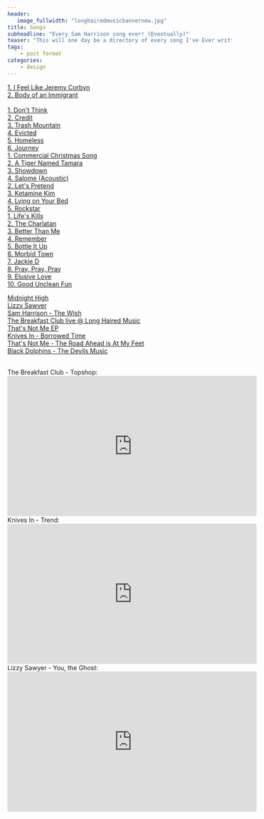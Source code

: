 ```yaml
---
header:
   image_fullwidth: "longhairedmusicbannernew.jpg"
title: Songs
subheadline: "Every Sam Harrison song ever! (Eventually)"
teaser: "This will one day be a directory of every song I've Ever written... Eventually!"
tags:
    - post format
categories:
    - design 
---
```

<!--more-->


 <a href="https://www.youtube.com/watch?v=1NwS1Ebb8-s">1. I Feel Like Jeremy Corbyn</a><br>
 <a href="https://www.youtube.com/watch?v=umUKoQZD3ls">2. Body  of an Immigrant</a><br><br>
 <a href="https://www.kickstarter.com/projects/samharrison/the-consumerist-a-mini-musical-album">1. Don't Think</a><br>
 <a href="https://www.kickstarter.com/projects/samharrison/the-consumerist-a-mini-musical-album">2. Credit</a><br>
 <a href="https://www.kickstarter.com/projects/samharrison/the-consumerist-a-mini-musical-album">3. Trash Mountain</a><br>
 <a href="https://www.kickstarter.com/projects/samharrison/the-consumerist-a-mini-musical-album">4. Evicted</a><br>
 <a href="https://www.kickstarter.com/projects/samharrison/the-consumerist-a-mini-musical-album">5. Homeless</a><br>
  <a href="https://www.kickstarter.com/projects/samharrison/the-consumerist-a-mini-musical-album">6. Journey</a><br>
   <a href="https://www.youtube.com/6PBrOIzBkG8">1. Commercial Christmas Song</a><br>
 <a href="https://itunes.apple.com/us/album/id784573815">2. A Tiger Named Tamara</a><br>
 <a href="https://itunes.apple.com/us/album/id784573815">3. Showdown</a><br>
 <a href="https://itunes.apple.com/us/album/id784573815">4. Salome (Acoustic)</a><br>
  <a href="https://longhairedmusic.bandcamp.com/album/the-wish">2. Let's Pretend</a><br>
 <a href="https://longhairedmusic.bandcamp.com/album/the-wish">3. Ketamine Kim</a><br>
 <a href="https://youtu.be/Tmn6Moxiw5M">4. Lying on Your Bed</a><br>
 <a href="https://longhairedmusic.bandcamp.com/album/the-wish">5. Rockstar</a><br>
  <a href="https://itunes.apple.com/us/album/yes-hard-feelings/id478052570">1. Life's Kills</a><br>
 <a href="https://itunes.apple.com/us/album/yes-hard-feelings/id478052570">2. The Charlatan</a><br>
 <a href="https://itunes.apple.com/us/album/yes-hard-feelings/id478052570">3. Better Than Me</a><br>
 <a href="https://itunes.apple.com/us/album/yes-hard-feelings/id478052570">4. Remember</a><br>
 <a href="https://youtu.be/hSCAlEAoMeE">5. Bottle It Up</a><br>
  <a href="https://itunes.apple.com/us/album/yes-hard-feelings/id478052570">6. Morbid Town</a><br>
  <a href="https://itunes.apple.com/us/album/yes-hard-feelings/id478052570">7. Jackie D</a><br>
  <a href="https://itunes.apple.com/us/album/yes-hard-feelings/id478052570">8. Pray, Pray, Pray</a><br>
  <a href="https://itunes.apple.com/us/album/yes-hard-feelings/id478052570">9. Elusive Love</a><br>
  <a href="https://itunes.apple.com/us/album/yes-hard-feelings/id478052570">10. Good Unclean Fun</a><br>

 <a href="https://itunes.apple.com/gb/album/midnight-high-ep/id596081778">Midnight High</a><br>
 <a href="https://itunes.apple.com/gb/album/lizzy-sawyer-ep/id615171487">Lizzy Sawyer</a><br>
<a href="https://itunes.apple.com/gb/album/the-wish-ep/id688008076">Sam Harrison - The Wish</a><br>
<a href="https://itunes.apple.com/us/album/live-at-long-haired-music/id680255215">The Breakfast Club live @ Long Haired Music</a><br>
 <a href="https://itunes.apple.com/gb/album/thats-not-me-ep/id611328962">That's Not Me EP</a><br>
  <a href="https://itunes.apple.com/gb/album/borrowed-time-ep/id736261208">Knives In - Borrowed Time</a><br>
  <a href="https://itunes.apple.com/gb/album/the-road-ahead-is-at-my-feet/id629338191">That's Not Me - The Road Ahead is At My Feet</a><br>
 <a href="https://itunes.apple.com/gb/album/the-devils-music-ep/id596236289">Black Dolphins - The Devils Music</a><br>

<br>
The Breakfast Club - Topshop:<br>
  <iframe width="560" height="315" src="https://www.youtube.com/embed/7Iypgtv5WOU" frameborder="0" allowfullscreen></iframe><br>
Knives In - Trend:<br>
  <iframe width="560" height="315" src="https://www.youtube.com/embed/8i4aoIFoyk8" frameborder="0" allowfullscreen></iframe><br>
Lizzy Sawyer - You, the Ghost:<br>
  <iframe width="560" height="315" src="https://www.youtube.com/embed/PcFocisU9ig" frameborder="0" allowfullscreen></iframe><br>
